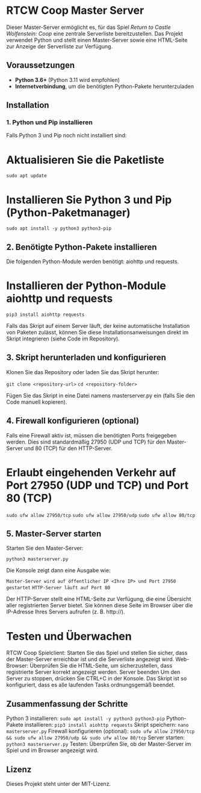 # RTCW Coop Master Server

Dieser Master-Server ermöglicht es, für das Spiel *Return to Castle Wolfenstein: Coop* eine zentrale Serverliste bereitzustellen. Das Projekt verwendet Python und stellt einen Master-Server sowie eine HTML-Seite zur Anzeige der Serverliste zur Verfügung.

## Voraussetzungen

- **Python 3.6+** (Python 3.11 wird empfohlen)
- **Internetverbindung**, um die benötigten Python-Pakete herunterzuladen

## Installation

### 1. Python und Pip installieren

Falls Python 3 und Pip noch nicht installiert sind:

# Aktualisieren Sie die Paketliste
```sudo apt update```

# Installieren Sie Python 3 und Pip (Python-Paketmanager)
```sudo apt install -y python3 python3-pip```


## 2. Benötigte Python-Pakete installieren
Die folgenden Python-Module werden benötigt: aiohttp und requests.

# Installieren der Python-Module aiohttp und requests
```pip3 install aiohttp requests```

Falls das Skript auf einem Server läuft, der keine automatische Installation von Paketen zulässt, können Sie diese Installationsanweisungen direkt im Skript integrieren (siehe Code im Repository).

## 3. Skript herunterladen und konfigurieren
Klonen Sie das Repository oder laden Sie das Skript herunter:

```git clone <repository-url>```
```cd <repository-folder>```

Fügen Sie das Skript in eine Datei namens masterserver.py ein (falls Sie den Code manuell kopieren).

## 4. Firewall konfigurieren (optional)

Falls eine Firewall aktiv ist, müssen die benötigten Ports freigegeben werden. 
Dies sind standardmäßig 27950 (UDP und TCP) für den Master-Server und 80 (TCP) für den HTTP-Server.


# Erlaubt eingehenden Verkehr auf Port 27950 (UDP und TCP) und Port 80 (TCP)

```sudo ufw allow 27950/tcp```
```sudo ufw allow 27950/udp```
```sudo ufw allow 80/tcp```

## 5. Master-Server starten

Starten Sie den Master-Server:

```python3 masterserver.py```

Die Konsole zeigt dann eine Ausgabe wie:

```Master-Server wird auf öffentlicher IP <Ihre IP> und Port 27950 gestartet```
```HTTP-Server läuft auf Port 80```

Der HTTP-Server stellt eine HTML-Seite zur Verfügung, die eine Übersicht aller registrierten Server bietet. Sie können diese Seite im Browser über die IP-Adresse Ihres Servers aufrufen (z. B. http://<Ihre IP>).

# Testen und Überwachen
RTCW Coop Spielclient: Starten Sie das Spiel und stellen Sie sicher, dass der Master-Server erreichbar ist und die Serverliste angezeigt wird.
Web-Browser: Überprüfen Sie die HTML-Seite, um sicherzustellen, dass registrierte Server korrekt angezeigt werden.
Server beenden
Um den Server zu stoppen, drücken Sie CTRL+C in der Konsole. Das Skript ist so konfiguriert, dass es alle laufenden Tasks ordnungsgemäß beendet.

## Zusammenfassung der Schritte
Python 3 installieren: ```sudo apt install -y python3 python3-pip```
Python-Pakete installieren: ```pip3 install aiohttp requests```
Skript speichern: ```nano masterserver.py```
Firewall konfigurieren (optional): ```sudo ufw allow 27950/tcp && sudo ufw allow 27950/udp && sudo ufw allow 80/tcp```
Server starten: ```python3 masterserver.py```
Testen: Überprüfen Sie, ob der Master-Server im Spiel und im Browser angezeigt wird.


## Lizenz
Dieses Projekt steht unter der MIT-Lizenz.
